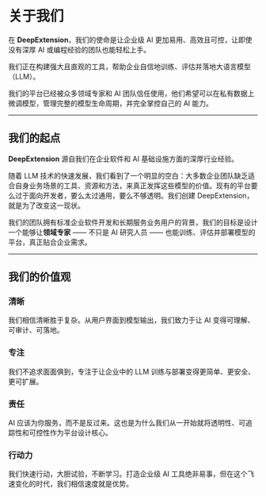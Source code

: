 # 关于我们

在 **DeepExtension**，我们的使命是让企业级 AI 更加易用、高效且可控，让即使没有深厚 AI 
或编程经验的团队也能轻松上手。

我们正在构建强大且直观的工具，帮助企业自信地训练、评估并落地大语言模型（LLM）。

我们的平台已经被众多领域专家和 AI 团队信任使用，他们希望可以在私有数据上微调模型，管理完整的模型生命周期，并完全掌控自己的 AI 能力。

---

## 我们的起点

**DeepExtension** 源自我们在企业软件和 AI 基础设施方面的深厚行业经验。

随着 LLM 
技术的快速发展，我们看到了一个明显的空白：大多数企业团队缺乏适合自身业务场景的工具、资源和方法，来真正发挥这些模型的价值。现有的平台要么过于面向开发者，要么太过通用，要么不够透明。我们创建 
DeepExtension，就是为了改变这一现状。

我们的团队拥有标准企业软件开发和长期服务业务用户的背景，我们的目标是设计一个能够让**领域专家** —— 不只是 AI 
研究人员 —— 也能训练、评估并部署模型的平台，真正贴合企业需求。

---

## 我们的价值观

### 清晰  
我们相信清晰胜于复杂。从用户界面到模型输出，我们致力于让 AI 变得可理解、可审计、可落地。

### 专注  
我们不追求面面俱到，专注于让企业中的 LLM 训练与部署变得更简单、更安全、更可扩展。

### 责任  
AI 应该为你服务，而不是反过来。这也是为什么我们从一开始就将透明性、可追踪性和可控性作为平台设计核心。

### 行动力  
我们快速行动，大胆试验，不断学习。打造企业级 AI 工具绝非易事，但在这个飞速变化的时代，我们相信速度就是优势。

